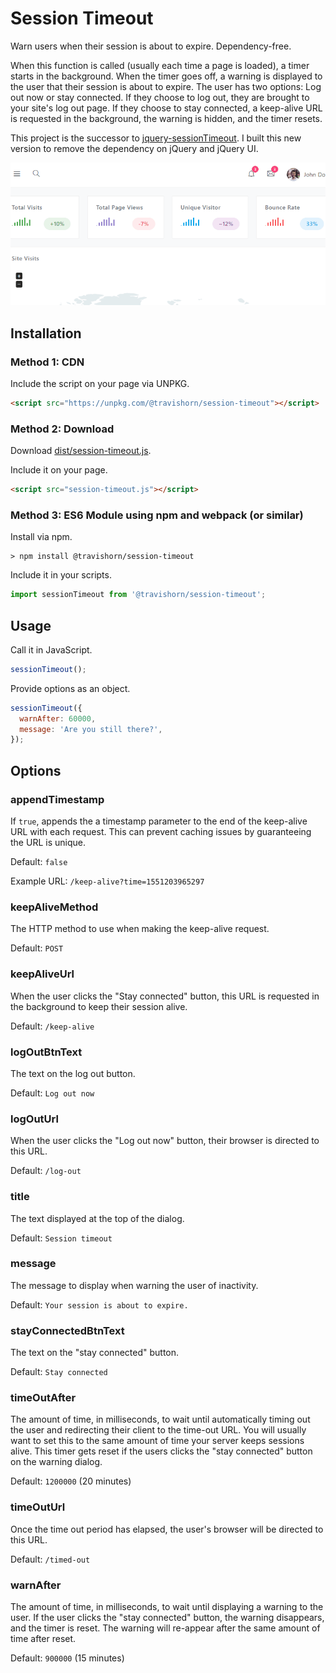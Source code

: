 # Session Timeout

Warn users when their session is about to expire. Dependency-free.

When this function is called (usually each time a page is loaded), a timer starts in the background.
When the timer goes off, a warning is displayed to the user that their session is about to expire.
The user has two options: Log out now or stay connected. If they choose to log out, they are brought
to your site's log out page. If they choose to stay connected, a keep-alive URL is requested in the
background, the warning is hidden, and the timer resets.

This project is the successor to
[jquery-sessionTimeout](https://github.com/travishorn/jquery-sessionTimeout). I built this new
version to remove the dependency on jQuery and jQuery UI.

![Animated demonstration](samples/demo.gif)

## Installation

### Method 1: CDN

Include the script on your page via UNPKG.

```html
<script src="https://unpkg.com/@travishorn/session-timeout"></script>
```

### Method 2: Download

Download [dist/session-timeout.js](dist/session-timeout.js).

Include it on your page.

```html
<script src="session-timeout.js"></script>
```

### Method 3: ES6 Module using npm and webpack (or similar)

Install via npm.

```
> npm install @travishorn/session-timeout
```

Include it in your scripts.

```javascript
import sessionTimeout from '@travishorn/session-timeout';
```

## Usage

Call it in JavaScript.

```javascript
sessionTimeout();
```

Provide options as an object.

```javascript
sessionTimeout({
  warnAfter: 60000,
  message: 'Are you still there?',
});
```

## Options

### appendTimestamp

If `true`, appends the a timestamp parameter to the end of the keep-alive URL with each request.
This can prevent caching issues by guaranteeing the URL is unique.

Default: `false`

Example URL: `/keep-alive?time=1551203965297`

### keepAliveMethod

The HTTP method to use when making the keep-alive request.

Default: `POST`

### keepAliveUrl

When the user clicks the "Stay connected" button, this URL is requested in the background to keep
their session alive.

Default: `/keep-alive`

### logOutBtnText

The text on the log out button.

Default: `Log out now`

### logOutUrl

When the user clicks the "Log out now" button, their browser is directed to this URL.

Default: `/log-out`

### title

The text displayed at the top of the dialog.

Default: `Session timeout`

### message

The message to display when warning the user of inactivity.

Default: `Your session is about to expire.`

### stayConnectedBtnText

The text on the "stay connected" button.

Default: `Stay connected`

### timeOutAfter

The amount of time, in milliseconds, to wait until automatically timing out the user and redirecting
their client to the time-out URL. You will usually want to set this to the same amount of time your
server keeps sessions alive. This timer gets reset if the users clicks the "stay connected" button
on the warning dialog.

Default: `1200000` (20 minutes)

### timeOutUrl

Once the time out period has elapsed, the user's browser will be directed to this URL.

Default: `/timed-out`

### warnAfter

The amount of time, in milliseconds, to wait until displaying a warning to the user. If the
user clicks the "stay connected" button, the warning disappears, and the timer is reset. The warning
will re-appear after the same amount of time after reset.

Default: `900000` (15 minutes)
